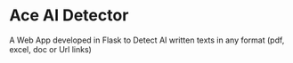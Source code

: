 # Ace AI Detector
 A Web App developed in Flask to Detect AI written texts in any format (pdf, excel, doc or Url links)
